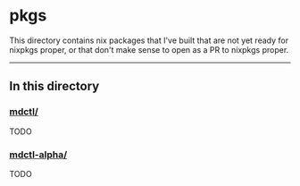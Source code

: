 # pkgs

This directory contains nix packages that I've built that are not yet ready for nixpkgs proper, or that don't make sense to open as a PR to nixpkgs proper.

---

## In this directory

### [mdctl/](./mdctl/)

TODO

### [mdctl-alpha/](./mdctl-alpha/)

TODO
